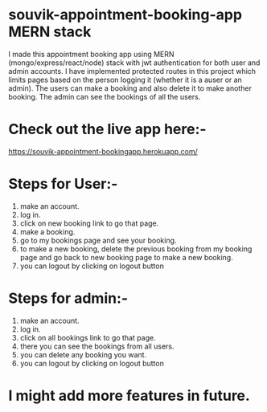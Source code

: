 # souvik-appointment-booking-app MERN stack
I made this appointment booking app using MERN (mongo/express/react/node) stack with jwt authentication for both user and admin accounts. I have implemented protected routes in this project which limits pages based on the person logging it (whether it is a auser or an admin). The users can make a booking and also delete it to make another booking. The admin can see the bookings of all the users.

# Check out the live app here:-
https://souvik-appointment-bookingapp.herokuapp.com/

# Steps for User:-
1) make an account.
2) log in.
3) click on new booking link to go that page.
4) make a booking.
5) go to my bookings page and see your booking.
6) to make a new booking, delete the previous booking from my booking page and go back to new booking page to make a new booking.
7) you can logout by clicking on logout button

# Steps for admin:-
1) make an account.
2) log in.
3) click on all bookings link to go that page.
4) there you can see the bookings from all users.
5) you can delete any booking you want.
6) you can logout by clicking on logout button

# I might add more features in future.


